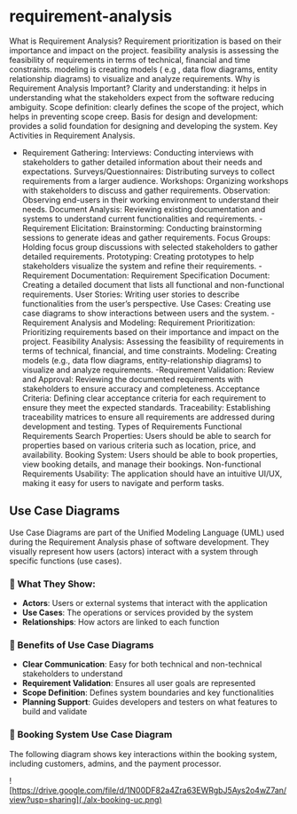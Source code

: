 # requirement-analysis
What is Requirement Analysis?
Requirement prioritization is based on their importance and impact on the project.
feasibility analysis is assessing the feasibility of requirements in terms of technical, financial and time constraints.
modeling is creating models ( e.g , data flow diagrams, entity relationship diagrams) to visualize and analyze requirements.
Why is Requirement Analysis Important?
Clarity and understanding: it helps in understanding what the stakeholders expect from the software reducing ambiguity.
Scope definition: clearly defines the scope of the project, which helps in preventing scope creep.
Basis for design and development: provides a solid foundation for designing and developing the system.
Key Activities in Requirement Analysis.
- Requirement Gathering: Interviews: Conducting interviews with stakeholders to gather detailed information about their needs and expectations.
Surveys/Questionnaires: Distributing surveys to collect requirements from a larger audience.
Workshops: Organizing workshops with stakeholders to discuss and gather requirements.
Observation: Observing end-users in their working environment to understand their needs.
Document Analysis: Reviewing existing documentation and systems to understand current functionalities and requirements.
-Requirement Elicitation: Brainstorming: Conducting brainstorming sessions to generate ideas and gather requirements.
Focus Groups: Holding focus group discussions with selected stakeholders to gather detailed requirements.
Prototyping: Creating prototypes to help stakeholders visualize the system and refine their requirements.
-Requirement Documentation: Requirement Specification Document: Creating a detailed document that lists all functional and non-functional requirements.
User Stories: Writing user stories to describe functionalities from the user’s perspective.
Use Cases: Creating use case diagrams to show interactions between users and the system.
-Requirement Analysis and Modeling: Requirement Prioritization: Prioritizing requirements based on their importance and impact on the project.
Feasibility Analysis: Assessing the feasibility of requirements in terms of technical, financial, and time constraints.
Modeling: Creating models (e.g., data flow diagrams, entity-relationship diagrams) to visualize and analyze requirements.
-Requirement Validation: Review and Approval: Reviewing the documented requirements with stakeholders to ensure accuracy and completeness.
Acceptance Criteria: Defining clear acceptance criteria for each requirement to ensure they meet the expected standards.
Traceability: Establishing traceability matrices to ensure all requirements are addressed during development and testing.
Types of Requirements
Functional Requirements
Search Properties: Users should be able to search for properties based on various criteria such as location, price, and availability.
Booking System: Users should be able to book properties, view booking details, and manage their bookings.
Non-functional Requirements
Usability: The application should have an intuitive UI/UX, making it easy for users to navigate and perform tasks.
## Use Case Diagrams

Use Case Diagrams are part of the Unified Modeling Language (UML) used during the Requirement Analysis phase of software development. They visually represent how users (actors) interact with a system through specific functions (use cases).

### 📌 What They Show:
- **Actors**: Users or external systems that interact with the application
- **Use Cases**: The operations or services provided by the system
- **Relationships**: How actors are linked to each function

### 🎯 Benefits of Use Case Diagrams
- **Clear Communication**: Easy for both technical and non-technical stakeholders to understand
- **Requirement Validation**: Ensures all user goals are represented
- **Scope Definition**: Defines system boundaries and key functionalities
- **Planning Support**: Guides developers and testers on what features to build and validate

### 🧾 Booking System Use Case Diagram

The following diagram shows key interactions within the booking system, including customers, admins, and the payment processor.

![https://drive.google.com/file/d/1N00DF82a4Zra63EWRgbJ5Ays2o4wZ7an/view?usp=sharing](./alx-booking-uc.png)






